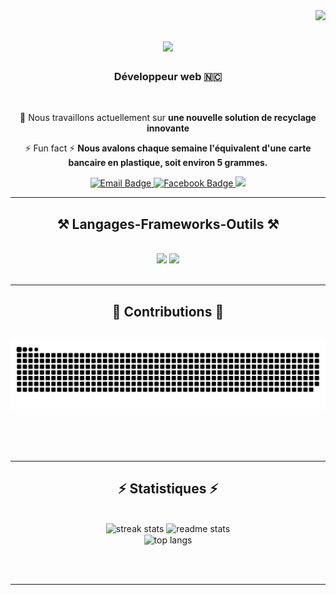 <img align="right" src="https://visitor-badge.laobi.icu/badge?page_id=Krysto-nc-dev.Krysto-nc-dev" />

<h1 align="center">
    <img src="https://readme-typing-svg.herokuapp.com/?font=Righteous&size=35&center=true&vCenter=true&width=500&height=70&duration=4000&lines=Bienvenue!+👋;+Je+suis+Stoyann!;" />
</h1>

<h3 align="center">Développeur web 🇳🇨</h3>

<br/>

<div align="center">
 
 🔭 Nous travaillons actuellement sur **une nouvelle solution de recyclage innovante**
 
⚡ Fun fact ⚡ **Nous avalons chaque semaine l'équivalent d'une carte bancaire en plastique, soit environ 5 grammes.**

</div>
 
<div align="center"> 
<a href="mailto:krysto.dev@gmail.com">
    <img src="https://img.shields.io/badge/Email-333333?style=for-the-badge&logo=maildotru&logoColor=white" alt="Email Badge"/>
</a>



  <a href="https://www.facebook.com/Krysto.noumea" target="_blank">
    <img src="https://img.shields.io/badge/Facebook-1877F2?style=for-the-badge&logo=facebook&logoColor=white" alt="Facebook Badge"/>
</a>

  <a href="https://portfolio-velten-stoyann.netlify.app/" target="_blank">
     <img src="https://img.shields.io/badge/Portfolio-FF5722?style=for-the-badge&logo=todoist&logoColor=white" target="_blank" />
  </a>
</div>

<hr/>
 
<h2 align="center">⚒️ Langages-Frameworks-Outils ⚒️</h2>
<br/>
<div align="center">
    <img src="https://skillicons.dev/icons?i=react,bootstrap,mui,html,css,sass,vscode,github,figma,tailwind,git,postman" />
    <img src="https://skillicons.dev/icons?i=nodejs,javascript,typescript,express,mongodb,nextjs,mysql,powerbi" /><br>
</div>

<br/>
<hr/>

<div align="center">
  <h2>🐍 Contributions 🐍</h2>
  <br>
  <img alt="snake eating my contributions" src="https://raw.githubusercontent.com/Krysto-nc-dev/Krysto-nc-dev/output/github-contribution-grid-snake.svg" />
  
  <br/><br/><br/>
</div>

<hr/>

<h2 align="center">⚡ Statistiques ⚡</h2>
<br>
<div align=center>
  <img width=390 src="https://streak-stats.demolab.com/?user=Krysto-nc-dev&count_private=true&theme=react&locale=fr&border_radius=10" alt="streak stats"/>
  <img width=390 src="https://github-readme-stats.vercel.app/api?username=Krysto-nc-dev&count_private=true&show_icons=true&theme=react&locale=fr&rank_icon=github&border_radius=10" alt="readme stats" />
  <br/>
  <img width=325 align="center" src="https://github-readme-stats.vercel.app/api/top-langs/?username=Krysto-nc-dev&hide=HTML&langs_count=8&layout=compact&theme=react&locale=fr&border_radius=10&size_weight=0.5&count_weight=0.5&exclude_repo=github-readme-stats" alt="top langs" />
</div>

<br/><br/>

<hr/>

<br/>

<!-- <div align="center">
<a href='https://ko-fi.com/V7V4RAK9C' target='_blank'><img height='64' style='border:0px;height:64px;' src='https://storage.ko-fi.com/cdn/kofi1.png?v=3' border='0' alt='Buy Me a Coffee at ko-fi.com' /></a>
</div> -->

<br/>
